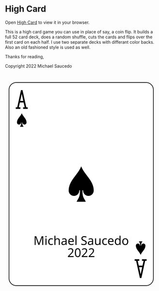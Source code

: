# High Card

Open [High Card](https://highcard.netlify.app/) to view it in your browser.

This is a high card game you can use in place of say, a coin flip. It builds a full 52 card deck, does a random shuffle, cuts the cards and flips over the first card on each half. I use two separate decks with differant color backs. Also an old fashioned style is used as well.

Thanks for reading,

Copyright 2022 Michael Saucedo

<br />
<p align="center">
  <a href="">
    <img alt="Ace" src="./src/assets/images/cards/plain/AS.svg" />
  </a>
</p>
